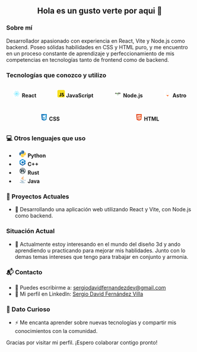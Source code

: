 

<h2 style="text-align: center;">Hola es un gusto verte por aqui 👋</h2>

<h3>Sobre mí</h3>

<p>Desarrollador apasionado con experiencia en React, Vite y Node.js como backend. Poseo sólidas habilidades en CSS y HTML puro, y me encuentro en un proceso constante de aprendizaje y perfeccionamiento de mis competencias en tecnologías tanto de frontend como de backend.</p>

<h3>Tecnologías que conozco y utilizo</h3>

<div style="display: flex; justify-content: space-around; align-items: center; flex-wrap: wrap; gap: 20px; margin: 20px 0;">
  <span style="margin: 10px;">
    <img src="/icons/svg__react.svg" width="20" height="20" />
    <strong>React</strong>
  </span>
  <span style="margin: 10px;">
    <img src="/icons/svg__javascript.svg" width="20" height="20" />
    <strong>JavaScript</strong>
  </span>
  <span style="margin: 10px;">
    <img src="/icons/svg__node.svg" width="20" height="20" />
    <strong>Node.js</strong>
  </span>
  <span style="margin: 10px;">
    <img src="/icons/icon__astro.png" width="20" height="20" />
    <strong>Astro</strong>
  </span>
  <span style="margin: 10px;">
    <img src="/icons/svg__css.svg" width="20" height="20" />
    <strong>CSS</strong>
  </span>
  <span style="margin: 10px;">
    <img src="/icons/svg__html.svg" width="20" height="20" />
    <strong>HTML</strong>
  </span>


</div>

<h3>💻 Otros lenguajes que uso</h3>
<ul>
  <li>
    <span style="margin: 10px;">
      <img src="/icons/svg__python.svg" width="20" height="20" />
      <strong>Python</strong>
    </span>
  </li>
  <li>
    <span style="margin: 10px;">
      <img src="/icons/svg__c++.svg" width="20" height="20" />
      <strong>C++</strong>
    </span>
  </li>
  <li>
    <span style="margin: 10px;">
      <img src="/icons/svg__rust.svg" width="20" height="20" />
      <strong>Rust</strong>
    </span>
  </li>
  <li>
    <span style="margin: 10px;">
      <img src="/icons/svg__java.svg" width="20" height="20" />
      <strong>Java</strong>
    </span>
  </li>
</ul>

<h3>🚀 Proyectos Actuales</h3>
<ul>
  <li>🔭 Desarrollando una aplicación web utilizando React y Vite, con Node.js como backend.</li>
</ul>

<h3>Situación Actual</h3>
<ul>
  <li>🔭 Actualmente estoy interesando en el mundo del diseño 3d y ando aprendiendo u practicando para mejorar mis hablidades. Junto con lo demas temas intereses que tengo para trabajar en conjunto y armonia.</li>
</ul>


<h3>📬 Contacto</h3>
<ul>
  <li>📧 Puedes escribirme a: <a href="mailto:sergiodavidfernandezdev@gmail.com">sergiodavidfernandezdev@gmail.com</a></li>
  <li>💼 Mi perfil en LinkedIn: <a href="https://www.linkedin.com/in/sergio-david-fern%C3%A1ndez-villa-6b86b328b">Sergio David Fernández Villa</a></li>
</ul>

<h3>🌟 Dato Curioso</h3>
<ul>
  <li>⚡ Me encanta aprender sobre nuevas tecnologías y compartir mis conocimientos con la comunidad.</li>
</ul>

<p>Gracias por visitar mi perfil. ¡Espero colaborar contigo pronto!</p>
